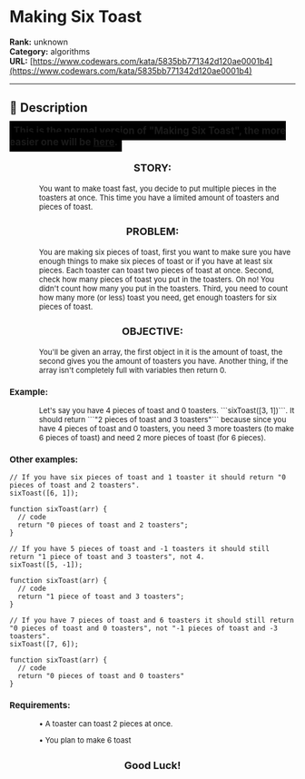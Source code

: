# Making Six Toast

**Rank:** unknown  
**Category:** algorithms  
**URL:** [https://www.codewars.com/kata/5835bb771342d120ae0001b4](https://www.codewars.com/kata/5835bb771342d120ae0001b4)

---

## 📝 Description

<b>This is the normal version of "Making Six Toast", the more easier one will be <a href="https://www.codewars.com/kata/5834fec22fb0ba7d080000e8/train/">here</a>.</b>

<h3 id="heading">STORY:</h3>

<p id="text">You want to make toast fast, you decide to put multiple pieces in the toasters at once. This time you have a limited amount of toasters and pieces of toast.</p>

<h3 id="heading">PROBLEM:</h3>

<p id="text">You are making six pieces of toast, first you want to make sure you have enough things to make six pieces of toast or if you have at least six pieces. Each toaster can toast two pieces of toast at once. Second, check how many pieces of toast you put in the toasters. Oh no! You didn't count how many you put in the toasters. Third, you need to count how many more (or less) toast you need, get enough toasters for six pieces of toast.</p>

<h3 id="heading">OBJECTIVE:</h3>

<p id="text">You'll be given an array, the first object in it is the amount of toast, the second gives you the amount of toasters you have. Another thing, if the array isn't completely full with variables then return 0.</p>

<h3 id="subheading">Example:</h3>

<p id="text">Let's say you have 4 pieces of toast and 0 toasters. ```sixToast([3, 1])```. It should return ```"2 pieces of toast and 3 toasters"``` because since you have 4 pieces of toast and 0 toasters, you need 3 more toasters (to make 6 pieces of toast) and need 2 more pieces of toast (for 6 pieces).</p>

<h3 id="subheading">Other examples:</h3>

```
// If you have six pieces of toast and 1 toaster it should return "0 pieces of toast and 2 toasters".
sixToast([6, 1]);

function sixToast(arr) {
  // code
  return "0 pieces of toast and 2 toasters";
}

// If you have 5 pieces of toast and -1 toasters it should still return "1 piece of toast and 3 toasters", not 4.
sixToast([5, -1]);

function sixToast(arr) {
  // code
  return "1 piece of toast and 3 toasters";
}

// If you have 7 pieces of toast and 6 toasters it should still return "0 pieces of toast and 0 toasters", not "-1 pieces of toast and -3 toasters".
sixToast([7, 6]);

function sixToast(arr) {
  // code
  return "0 pieces of toast and 0 toasters"
}
```

<h3 id="subheading">Requirements:</h3>

<p id="text">• A toaster can toast 2 pieces at once.</p>
<p id="text">• You plan to make 6 toast</p>

<h3 id="heading">Good Luck!</h3>
<style>
b {
  font-size: 17px;
  background-color: #000;
  padding: 7px;
}
#heading {
  font-size: 18px;
  text-align: center;
}
#subheading {
  font-size: 15px;
}
#text {
  font-size: 13px;
  margin-left: 4em;
}
</style>

